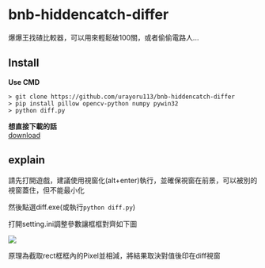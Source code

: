 # bnb-hiddencatch-differ
爆爆王找碴比較器，可以用來輕鬆破100關，或者偷偷電路人...

## Install
**Use CMD**
```
> git clone https://github.com/urayoru113/bnb-hiddencatch-differ
> pip install pillow opencv-python numpy pywin32
> python diff.py
```


**想直接下載的話**
<br/>
[download](https://github.com/urayoru113/bnb-hiddencatch-differ/releases/download/untagged-5d39085d57b6927e3f5b/differ.7z)

## explain

請先打開遊戲，建議使用視窗化(alt+enter)執行，並確保視窗在前景，可以被別的視窗蓋住，但不能最小化

然後點選diff.exe(或執行```python diff.py```)

打開setting.ini調整參數讓框框對齊如下圖

![](https://i.imgur.com/geLJrBx.png)

原理為截取rect框框內的Pixel並相減，將結果取決對值後印在diff視窗
